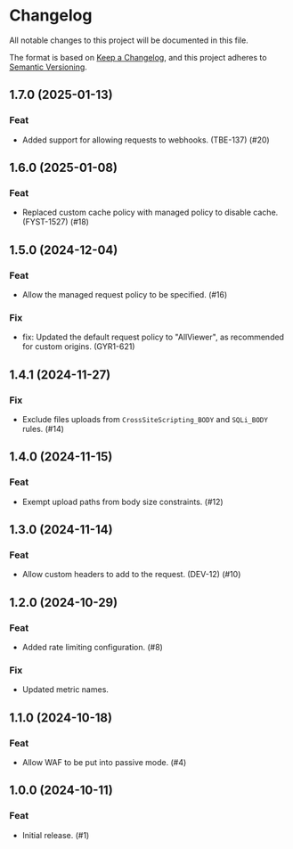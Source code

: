 # Changelog

All notable changes to this project will be documented in this file.

The format is based on [Keep a Changelog](https://keepachangelog.com/en/1.1.0/),
and this project adheres to
[Semantic Versioning](https://semver.org/spec/v2.0.0.html).

## 1.7.0 (2025-01-13)

### Feat

- Added support for allowing requests to webhooks. (TBE-137) (#20)

## 1.6.0 (2025-01-08)

### Feat

- Replaced custom cache policy with managed policy to disable cache. (FYST-1527) (#18)

## 1.5.0 (2024-12-04)

### Feat

- Allow the managed request policy to be specified. (#16)

### Fix

- fix: Updated the default request policy to "AllViewer", as recommended for custom origins. (GYR1-621)

## 1.4.1 (2024-11-27)

### Fix

- Exclude files uploads from `CrossSiteScripting_BODY` and `SQLi_BODY` rules. (#14)

## 1.4.0 (2024-11-15)

### Feat

- Exempt upload paths from body size constraints. (#12)

## 1.3.0 (2024-11-14)

### Feat

- Allow custom headers to add to the request. (DEV-12) (#10)

## 1.2.0 (2024-10-29)

### Feat

- Added rate limiting configuration. (#8)

### Fix

- Updated metric names.

## 1.1.0 (2024-10-18)

### Feat

- Allow WAF to be put into passive mode. (#4)

## 1.0.0 (2024-10-11)

### Feat

- Initial release. (#1)
